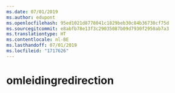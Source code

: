 ```yaml
---
ms.date: 07/01/2019
ms.author: edupont
ms.openlocfilehash: 95ed1021d8778041c1829beb30c84b36730cf75d
ms.sourcegitcommit: e8abfb78e13f3c29035087b09d7930f2950ab7a3
ms.translationtype: HT
ms.contentlocale: nl-BE
ms.lasthandoff: 07/01/2019
ms.locfileid: "1717626"
---
```

# <a name="redirection"></a><span data-ttu-id="4c4e1-101">omleiding</span><span class="sxs-lookup"><span data-stu-id="4c4e1-101">redirection</span></span>
<!--redirection in master file in repo root-->
